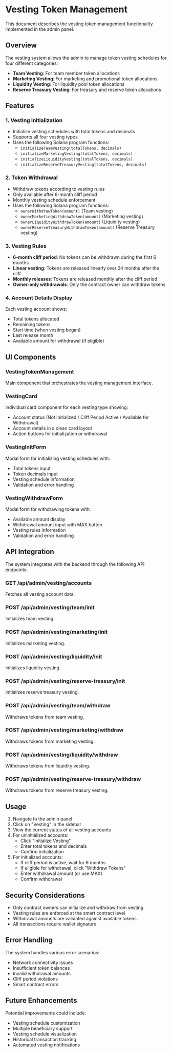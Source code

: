 # Vesting Token Management

This document describes the vesting token management functionality implemented in the admin panel.

## Overview

The vesting system allows the admin to manage token vesting schedules for four different categories:
- **Team Vesting**: For team member token allocations
- **Marketing Vesting**: For marketing and promotional token allocations
- **Liquidity Vesting**: For liquidity pool token allocations
- **Reserve Treasury Vesting**: For treasury and reserve token allocations

## Features

### 1. Vesting Initialization
- Initialize vesting schedules with total tokens and decimals
- Supports all four vesting types
- Uses the following Solana program functions:
  - `initializeTeamVesting(totalTokens, decimals)`
  - `initializeMarketingVesting(totalTokens, decimals)`
  - `initializeLiquidityVesting(totalTokens, decimals)`
  - `initializeReserveTreasuryVesting(totalTokens, decimals)`

### 2. Token Withdrawal
- Withdraw tokens according to vesting rules
- Only available after 6-month cliff period
- Monthly vesting schedule enforcement
- Uses the following Solana program functions:
  - `ownerWithdrawToken(amount)` (Team vesting)
  - `ownerMarketingWithdrawToken(amount)` (Marketing vesting)
  - `ownerLiquidityWithdrawToken(amount)` (Liquidity vesting)
  - `ownerReserveTreasuryWithdrawToken(amount)` (Reserve Treasury vesting)

### 3. Vesting Rules
- **6-month cliff period**: No tokens can be withdrawn during the first 6 months
- **Linear vesting**: Tokens are released linearly over 24 months after the cliff
- **Monthly releases**: Tokens are released monthly after the cliff period
- **Owner-only withdrawals**: Only the contract owner can withdraw tokens

### 4. Account Details Display
Each vesting account shows:
- Total tokens allocated
- Remaining tokens
- Start time (when vesting began)
- Last release month
- Available amount for withdrawal (if eligible)

## UI Components

### VestingTokenManagement
Main component that orchestrates the vesting management interface.

### VestingCard
Individual card component for each vesting type showing:
- Account status (Not Initialized / Cliff Period Active / Available for Withdrawal)
- Account details in a clean card layout
- Action buttons for initialization or withdrawal

### VestingInitForm
Modal form for initializing vesting schedules with:
- Total tokens input
- Token decimals input
- Vesting schedule information
- Validation and error handling

### VestingWithdrawForm
Modal form for withdrawing tokens with:
- Available amount display
- Withdrawal amount input with MAX button
- Vesting rules information
- Validation and error handling

## API Integration

The system integrates with the backend through the following API endpoints:

### GET /api/admin/vesting/accounts
Fetches all vesting account data.

### POST /api/admin/vesting/team/init
Initializes team vesting.

### POST /api/admin/vesting/marketing/init
Initializes marketing vesting.

### POST /api/admin/vesting/liquidity/init
Initializes liquidity vesting.

### POST /api/admin/vesting/reserve-treasury/init
Initializes reserve treasury vesting.

### POST /api/admin/vesting/team/withdraw
Withdraws tokens from team vesting.

### POST /api/admin/vesting/marketing/withdraw
Withdraws tokens from marketing vesting.

### POST /api/admin/vesting/liquidity/withdraw
Withdraws tokens from liquidity vesting.

### POST /api/admin/vesting/reserve-treasury/withdraw
Withdraws tokens from reserve treasury vesting.

## Usage

1. Navigate to the admin panel
2. Click on "Vesting" in the sidebar
3. View the current status of all vesting accounts
4. For uninitialized accounts:
   - Click "Initialize Vesting"
   - Enter total tokens and decimals
   - Confirm initialization
5. For initialized accounts:
   - If cliff period is active, wait for 6 months
   - If eligible for withdrawal, click "Withdraw Tokens"
   - Enter withdrawal amount (or use MAX)
   - Confirm withdrawal

## Security Considerations

- Only contract owners can initialize and withdraw from vesting
- Vesting rules are enforced at the smart contract level
- Withdrawal amounts are validated against available tokens
- All transactions require wallet signature

## Error Handling

The system handles various error scenarios:
- Network connectivity issues
- Insufficient token balances
- Invalid withdrawal amounts
- Cliff period violations
- Smart contract errors

## Future Enhancements

Potential improvements could include:
- Vesting schedule customization
- Multiple beneficiary support
- Vesting schedule visualization
- Historical transaction tracking
- Automated vesting notifications
